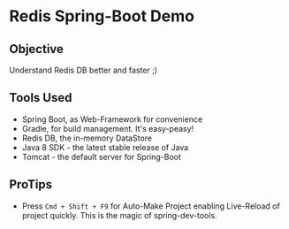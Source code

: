 # Redis Spring-Boot Demo

## Objective
Understand Redis DB better and faster ;)

## Tools Used
* Spring Boot, as Web-Framework for convenience
* Gradle, for build management. It's easy-peasy!
* Redis DB, the in-memory DataStore
* Java 8 SDK - the latest stable release of Java
* Tomcat - the default server for Spring-Boot

## ProTips
* Press `Cmd + Shift + F9` for Auto-Make Project enabling Live-Reload of project quickly. This is the magic of spring-dev-tools.